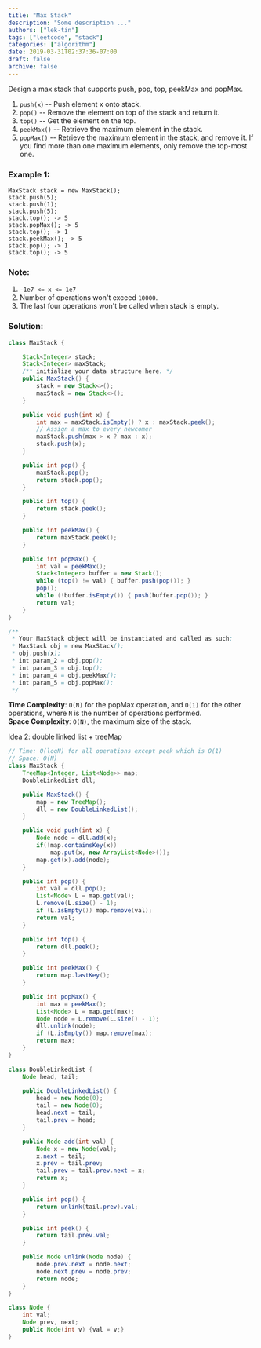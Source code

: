 ```yaml
---
title: "Max Stack"
description: "Some description ..."
authors: ["lek-tin"]
tags: ["leetcode", "stack"]
categories: ["algorithm"]
date: 2019-03-31T02:37:36-07:00
draft: false
archive: false
---
```

Design a max stack that supports push, pop, top, peekMax and popMax.  
1. `push(x`) -- Push element x onto stack.
2. `pop()` -- Remove the element on top of the stack and return it.
3. `top()` -- Get the element on the top.
4. `peekMax()` -- Retrieve the maximum element in the stack.
5. `popMax()` -- Retrieve the maximum element in the stack, and remove it. If you find more than one maximum elements, only remove the top-most one.
### Example 1:
```
MaxStack stack = new MaxStack();
stack.push(5); 
stack.push(1);
stack.push(5);
stack.top(); -> 5
stack.popMax(); -> 5
stack.top(); -> 1
stack.peekMax(); -> 5
stack.pop(); -> 1
stack.top(); -> 5
```
### Note:
1. `-1e7 <= x <= 1e7`
2. Number of operations won't exceed `10000`.
3. The last four operations won't be called when stack is empty.

### Solution:
```java
class MaxStack {

    Stack<Integer> stack;
    Stack<Integer> maxStack;
    /** initialize your data structure here. */
    public MaxStack() {
        stack = new Stack<>();
        maxStack = new Stack<>();
    }

    public void push(int x) {
        int max = maxStack.isEmpty() ? x : maxStack.peek();
        // Assign a max to every newcomer
        maxStack.push(max > x ? max : x);
        stack.push(x);
    }

    public int pop() {
        maxStack.pop();
        return stack.pop();
    }

    public int top() {
        return stack.peek();
    }

    public int peekMax() {
        return maxStack.peek();
    }

    public int popMax() {
        int val = peekMax();
        Stack<Integer> buffer = new Stack();
        while (top() != val) { buffer.push(pop()); }
        pop();
        while (!buffer.isEmpty()) { push(buffer.pop()); }
        return val;
    }
}

/**
 * Your MaxStack object will be instantiated and called as such:
 * MaxStack obj = new MaxStack();
 * obj.push(x);
 * int param_2 = obj.pop();
 * int param_3 = obj.top();
 * int param_4 = obj.peekMax();
 * int param_5 = obj.popMax();
 */
 ```
**Time Complexity**: `O(N)` for the popMax operation, and `O(1)` for the other operations, where `N` is the number of operations performed.  
**Space Complexity**: `O(N)`, the maximum size of the stack.  

Idea 2: double linked list + treeMap
```java
// Time: O(logN) for all operations except peek which is O(1)
// Space: O(N)
class MaxStack {
    TreeMap<Integer, List<Node>> map;
    DoubleLinkedList dll;

    public MaxStack() {
        map = new TreeMap();
        dll = new DoubleLinkedList();
    }

    public void push(int x) {
        Node node = dll.add(x);
        if(!map.containsKey(x))
            map.put(x, new ArrayList<Node>());
        map.get(x).add(node);
    }

    public int pop() {
        int val = dll.pop();
        List<Node> L = map.get(val);
        L.remove(L.size() - 1);
        if (L.isEmpty()) map.remove(val);
        return val;
    }

    public int top() {
        return dll.peek();
    }

    public int peekMax() {
        return map.lastKey();
    }

    public int popMax() {
        int max = peekMax();
        List<Node> L = map.get(max);
        Node node = L.remove(L.size() - 1);
        dll.unlink(node);
        if (L.isEmpty()) map.remove(max);
        return max;
    }
}

class DoubleLinkedList {
    Node head, tail;

    public DoubleLinkedList() {
        head = new Node(0);
        tail = new Node(0);
        head.next = tail;
        tail.prev = head;
    }

    public Node add(int val) {
        Node x = new Node(val);
        x.next = tail;
        x.prev = tail.prev;
        tail.prev = tail.prev.next = x;
        return x;
    }

    public int pop() {
        return unlink(tail.prev).val;
    }

    public int peek() {
        return tail.prev.val;
    }

    public Node unlink(Node node) {
        node.prev.next = node.next;
        node.next.prev = node.prev;
        return node;
    }
}

class Node {
    int val;
    Node prev, next;
    public Node(int v) {val = v;}
}
```
